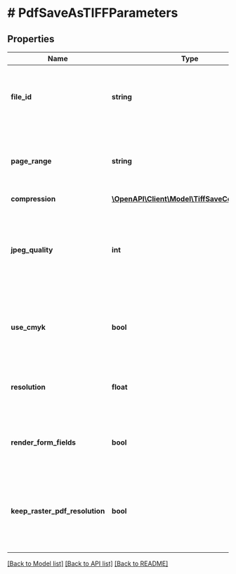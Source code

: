 # # PdfSaveAsTIFFParameters

## Properties

Name | Type | Description | Notes
------------ | ------------- | ------------- | -------------
**file_id** | **string** | The identifier of the previously uploaded file to be processed. | 
**page_range** | **string** | Specifies the number of the page, or the range of pages to be saved as TIFF. | [optional] [default to '*']
**compression** | [**\OpenAPI\Client\Model\TiffSaveCompression**](TiffSaveCompression.md) |  | [optional] 
**jpeg_quality** | **int** | Specifies the level of quality to be used if JPEG compression is used, from 1 (poorest) to 100 (greatest). | [optional] [default to 75]
**use_cmyk** | **bool** | Specifies whether the TIFF shall be saved in CMYK color space or not. | [optional] [default to false]
**resolution** | **float** | Specifies the resolution to be used for the rendition process. | [optional] [default to 200]
**render_form_fields** | **bool** | Specifies whether the form fields of the PDF shall be rendered. | [optional] [default to false]
**keep_raster_pdf_resolution** | **bool** | Specifies whether the initial image resolution must be kept in case of raster-pdf processing. | [optional] [default to true]

[[Back to Model list]](../../README.md#documentation-for-models) [[Back to API list]](../../README.md#documentation-for-api-endpoints) [[Back to README]](../../README.md)


